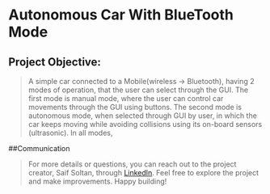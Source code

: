 # Autonomous Car With BlueTooth Mode

## Project Objective: 

> A simple car connected to a Mobile(wireless -> Bluetooth), having 2 modes of operation, that the user can select through the GUI. The first mode is manual mode, where the user can control car movements through the GUI using buttons. The second mode is autonomous mode, when selected through GUI by user, in which the car keeps moving while avoiding collisions using its on-board sensors (ultrasonic). In all modes, 

##Communication
>For more details or questions, you can reach out to the project creator, Saif Soltan, through [LinkedIn](https://www.linkedin.com/in/saif-soltan-90b740233/).
>Feel free to explore the project and make improvements. Happy building!
